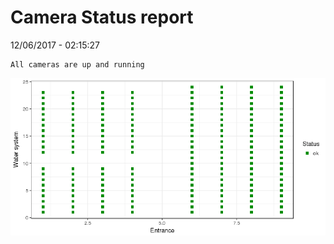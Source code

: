 Camera Status report
================
12/06/2017 - 02:15:27

    All cameras are up and running

![](camreport_files/figure-markdown_github/unnamed-chunk-2-1.png)
